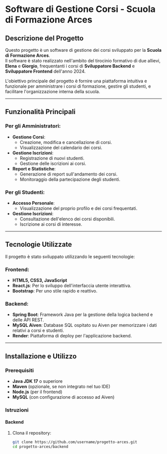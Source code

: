# Software di Gestione Corsi - Scuola di Formazione Arces  

## Descrizione del Progetto  
Questo progetto è un software di gestione dei corsi sviluppato per la **Scuola di Formazione Arces**.  
Il software è stato realizzato nell'ambito del tirocinio formativo di due allievi, **Elena** e **Giorgio**, frequentanti i corsi di **Sviluppatore Backend** e **Sviluppatore Frontend** dell'anno 2024.  

L'obiettivo principale del progetto è fornire una piattaforma intuitiva e funzionale per amministrare i corsi di formazione, gestire gli studenti, e facilitare l'organizzazione interna della scuola.  

---

## Funzionalità Principali  
### Per gli Amministratori:  
- **Gestione Corsi**:  
  - Creazione, modifica e cancellazione di corsi.  
  - Visualizzazione del calendario dei corsi.  
- **Gestione Iscrizioni**:  
  - Registrazione di nuovi studenti.  
  - Gestione delle iscrizioni ai corsi.  
- **Report e Statistiche**:  
  - Generazione di report sull'andamento dei corsi.  
  - Monitoraggio della partecipazione degli studenti.  

### Per gli Studenti:  
- **Accesso Personale**:  
  - Visualizzazione del proprio profilo e dei corsi frequentati.  
- **Gestione Iscrizioni**:  
  - Consultazione dell'elenco dei corsi disponibili.  
  - Iscrizione ai corsi di interesse.  

---

## Tecnologie Utilizzate  
Il progetto è stato sviluppato utilizzando le seguenti tecnologie:  

### Frontend:  
- **HTML5, CSS3, JavaScript**  
- **React.js**: Per lo sviluppo dell'interfaccia utente interattiva.  
- **Bootstrap**: Per uno stile rapido e reattivo.  

### Backend:  
- **Spring Boot**: Framework Java per la gestione della logica backend e delle API REST.  
- **MySQL Aiven**: Database SQL ospitato su Aiven per memorizzare i dati relativi a corsi e studenti.  
- **Render**: Piattaforma di deploy per l'applicazione backend.  

---

## Installazione e Utilizzo  

### Prerequisiti  
- **Java JDK 17** o superiore  
- **Maven** (opzionale, se non integrato nel tuo IDE)  
- **Node.js** (per il frontend)  
- **MySQL** (con configurazione di accesso ad Aiven)  

### Istruzioni  

#### Backend  
1. Clona il repository:  
   ```bash
   git clone https://github.com/username/progetto-arces.git
   cd progetto-arces/backend
